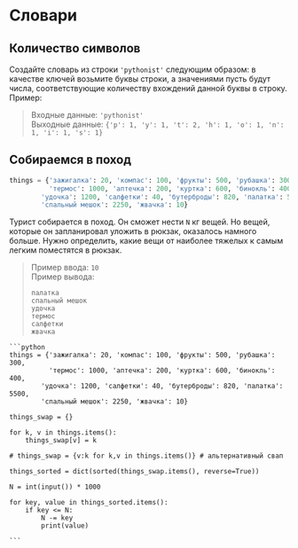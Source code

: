 # Словари

## Количество символов

Создайте словарь из строки `'pythonist'` следующим образом: в качестве ключей возьмите буквы строки, а значениями пусть будут числа, соответствующие количеству вхождений данной буквы в строку. Пример:

> Входные данные: `'pythonist'`\
> Выходные данные: `{'p': 1, 'y': 1, 't': 2, 'h': 1, 'o': 1, 'n': 1, 'i': 1, 's': 1}`

## Собираемся в поход

```python
things = {'зажигалка': 20, 'компас': 100, 'фрукты': 500, 'рубашка': 300,
          'термос': 1000, 'аптечка': 200, 'куртка': 600, 'бинокль': 400,
        'удочка': 1200, 'салфетки': 40, 'бутерброды': 820, 'палатка': 5500,
        'спальный мешок': 2250, 'жвачка': 10}
```

Турист собирается в поход. Он сможет нести `N` кг вещей. Но вещей, которые он запланировал уложить в рюкзак, оказалось намного больше. Нужно определить, какие вещи от наиболее тяжелых к самым легким поместятся в рюкзак.

> Пример ввода:
> `10`\
> Пример вывода:
> 
> ```
> палатка
> спальный мешок
> удочка
> термос
> салфетки
> жвачка
> ```


````{toggle}
```python
things = {'зажигалка': 20, 'компас': 100, 'фрукты': 500, 'рубашка': 300,
          'термос': 1000, 'аптечка': 200, 'куртка': 600, 'бинокль': 400,
        'удочка': 1200, 'салфетки': 40, 'бутерброды': 820, 'палатка': 5500,
        'спальный мешок': 2250, 'жвачка': 10}

things_swap = {}

for k, v in things.items():
    things_swap[v] = k

# things_swap = {v:k for k,v in things.items()} # альтернативный свап

things_sorted = dict(sorted(things_swap.items(), reverse=True))

N = int(input()) * 1000

for key, value in things_sorted.items():
    if key <= N:
        N -= key
        print(value)

```
````